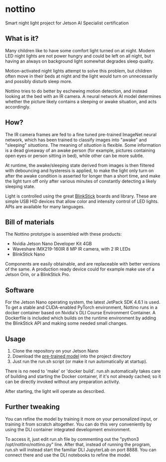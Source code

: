 # nottino
Smart night light project for Jetson AI Specialist certification

## What is it?
Many children like to have some comfort light turned on at night. Modern LED night lights are not power hungry and could be left on all night, but having an always on background light somewhat degrades sleep quality.

Motion-activated night lights attempt to solve this problem, but children often move in their beds at night and the light would turn on unnecessarily and possibly disturb sleep more.

Nottino tries to do better by eschewing motion detection, and instead looking at the bed with an IR camera. A neural network AI model determines whether the picture likely contains a sleeping or awake situation, and acts accordingly.

## How?

The IR camera frames are fed to a fine tuned pre-trained ImageNet neural network, which has been trained to classify images into "awake" and "sleeping" _situations_. The meaning of _situation_ is flexible. Some information is a dead giveaway of an awake person (for example, pictures containing open eyes or person sitting in bed), while other can be more subtle.

At runtime, the awake/sleeping state derived from images is then filtered with debouncing and hysteresis is applied, to make the light only turn on after the awake condition is asserted for longer than a short time, and make the light turn off only after various minutes of constantly detecting a likely sleeping state.

Light is controlled using the great [BlinkStick](https://www.blinkstick.com/) boards and library. These are simple USB HID devices that allow color and intensity control of LED lights. APIs are available for many languages.

## Bill of materials
The Nottino prototype is assembled with these products:

 - Nvidia Jetson Nano Developer Kit 4GB
 - Waveshare IMX219-160IR 8 MP IR camera, with 2 IR LEDs
 - BlinkStick Nano

Components are easily obtainable, and are replaceable with better versions of the same. A production ready device could for example make use of a Jetson Orin, or a BlinkStick Pro.

## Software

For the Jetson Nano operating system, the latest JetPack SDK 4.6.1 is used. To get a stable and CUDA-enabled PyTorch environment, Nottino runs in a docker container based on Nvidia's DLI Course Environment Container. A Dockerfile is included which builds on the runtime environment by adding the BlinkStick API and making some needed small changes.

## Usage

1) Clone the repository on your Jetson Nano
2) Download the [pre-trained model](https://TODO/nottino.pth) into the project directory
3) Just run the run.sh script (or make it run automatically at startup).

There is no need to 'make' or 'docker build'. run.sh automatically takes care of building and starting the Docker container, if it's not already cached; so it can be directly invoked without any preparation activity.

After starting, the light will operate as described.

## Further tweaking

You can refine the model by training it more on your personalized input, or training it from scratch altogether. You can do this very conveniently by using the DLI container integrated development environment.

To access it, just edit run.sh file by commenting out the "python3 /opt/nottino/nottino.py" line. After that, instead of running the program, run.sh will instead start the familiar DLI JupyterLab on port 8888. You can connect there and use the DLI notebooks to refine the model.
